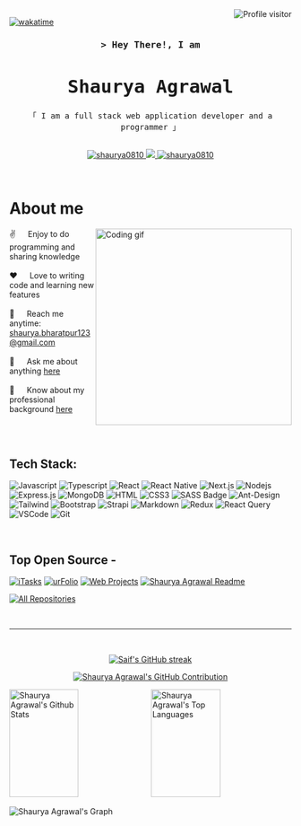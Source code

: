 <!--
<h2 align="center">
  Welcome to Shaurya Agrawal World!
  <img src="https://media.giphy.com/media/hvRJCLFzcasrR4ia7z/giphy.gif" width="28">
</h2>
-->

<!--
<p align="center">
  <a href="https://github.com/shaurya0810"><img src="https://readme-typing-svg.herokuapp.com/?lines=Self%20Taught%20Programmer;Front%20End%20Developer;1.5%2B%20years%20of%20coding%20experience;Always%20learning%20new%20things&center=true&width=380&height=45"></a>
</p>

 -->

<a href="https://komarev.com/ghpvc/?username=shaurya0810">
  <img align="right" src="https://komarev.com/ghpvc/?username=shaurya0810&label=Visitors&color=0e75b6&style=flat" alt="Profile visitor" />
</a>


[![wakatime](https://wakatime.com/badge/user/eebb3dd8-d9b2-40de-9b88-6fd6cac99dbc.svg)](https://wakatime.com/@eebb3dd8-d9b2-40de-9b88-6fd6cac99dbc)

<!-- Intro  -->
<h3 align="center">
        <samp>&gt; Hey There!, I am
                <b><b><h1> Shaurya Agrawal</h1></b></b>
        </samp>
</h3>


<p align="center"> 
  <samp>
<!--     <a href="https://www.google.com/search?q=Al+Siam">「 Google Me 」</a> -->
<!--     <br> -->
    「 I am a full stack web application developer and a programmer 」
    <br>
    <br>
  </samp>
</p>

<p align="center">
<!--  <a href="https://shaurya0810.com" target="blank">
  <img src="https://img.shields.io/badge/Website-DC143C?style=for-the-badge&logo=medium&logoColor=white" alt="shaurya0810" />
 </a> -->
 <a href="https://www.linkedin.com/in/sa-9062a6221/" target="_blank">
  <img src="https://img.shields.io/badge/LinkedIn-0077B5?style=for-the-badge&logo=linkedin&logoColor=white" alt="shaurya0810"/>
 </a>
 <!-- <a href="https://dev.to/shaurya0810" target="_blank">
  <img src="https://img.shields.io/badge/dev.to-0A0A0A?style=for-the-badge&logo=dev.to&logoColor=white" alt="shaurya0810" />
 </a> -->
 <a href="https://x.com/shaurya08102003" target="_blank">
  <img src="https://img.shields.io/badge/Twitter-1DA1F2?style=for-the-badge&logo=twitter&logoColor=white" />
 </a>
 <a href="https://www.instagram.com/shaurya08102/" target="_blank">
  <img src="https://img.shields.io/badge/Instagram-fe4164?style=for-the-badge&logo=instagram&logoColor=white" alt="shaurya0810" />
 </a> 
<!--  <a href="https://facebook.com/shaurya0810.dev" target="_blank">
  <img src="https://img.shields.io/badge/Facebook-20BEFF?&style=for-the-badge&logo=facebook&logoColor=white" alt="shaurya0810"  />
  </a>  -->
</p>
<br />

<!-- About Section -->
 # About me
 
<p>
 <img align="right" width="350" src="/assets/programmer.gif" alt="Coding gif" />
  
 ✌️ &emsp; Enjoy to do programming and sharing knowledge <br/><br/>
 ❤️ &emsp; Love to writing code and learning new features<br/><br/>
 📧 &emsp; Reach me anytime: shaurya.bharatpur123@gmail.com<br/><br/>
 💬 &emsp; Ask me about anything [here](https://github.com/shaurya0810/shaurya0810/issues)<br/><br/>
 📝 &emsp; Know about my professional background [here](https://drive.google.com/file/d/1vfexmRoo6nFEtxl53k3qOW2eb384j3MW/view?usp=sharing)
</p>

<br/>
<br/>


## Tech Stack:

![Javascript](https://img.shields.io/badge/Javascript-F0DB4F?style=for-the-badge&labelColor=black&logo=javascript&logoColor=F0DB4F)
![Typescript](https://img.shields.io/badge/Typescript-007acc?style=for-the-badge&labelColor=black&logo=typescript&logoColor=007acc)
![React](https://img.shields.io/badge/-React-61DBFB?style=for-the-badge&labelColor=black&logo=react&logoColor=61DBFB)
![React Native](https://img.shields.io/badge/React_Native-20232A?style=for-the-badge&logo=react&logoColor=61DAFB)
![Next.js](https://img.shields.io/badge/next.js-000000?style=for-the-badge&logo=nextdotjs&logoColor=white)
![Nodejs](https://img.shields.io/badge/Nodejs-3C873A?style=for-the-badge&labelColor=black&logo=node.js&logoColor=3C873A)
![Express.js](https://img.shields.io/badge/Express.js-000000?style=for-the-badge&logo=express&logoColor=white)
![MongoDB](https://img.shields.io/badge/MongoDB-4EA94B?style=for-the-badge&logo=mongodb&logoColor=white)
![HTML](https://img.shields.io/badge/HTML5-E34F26?style=for-the-badge&logo=html5&logoColor=white)
![CSS3](https://img.shields.io/badge/CSS3-1572B6?style=for-the-badge&logo=css3&logoColor=white)
![SASS Badge](https://img.shields.io/badge/Sass-CC6699?style=for-the-badge&logo=sass&logoColor=white)
![Ant-Design](https://img.shields.io/badge/AntDesign-0170FE?style=for-the-badge&logo=antdesign&logoColor=white)
![Tailwind](https://img.shields.io/badge/Tailwind_CSS-092749?style=for-the-badge&logo=tailwindcss&logoColor=06B6D4&labelColor=000000)
![Bootstrap](https://img.shields.io/badge/Bootstrap-563D7C?style=for-the-badge&logo=bootstrap&logoColor=white)
![Strapi](https://img.shields.io/badge/strapi-2E7EEA?style=for-the-badge&logo=strapi&logoColor=white)
![Markdown](https://img.shields.io/badge/Markdown-000000?style=for-the-badge&logo=markdown&logoColor=white)
![Redux](https://img.shields.io/badge/Redux-593D88?style=for-the-badge&logo=redux&logoColor=white)
![React Query](https://img.shields.io/badge/-React_Query-FF4154?style=for-the-badge&logo=react%20query&logoColor=white)
![VSCode](https://img.shields.io/badge/Visual_Studio-0078d7?style=for-the-badge&logo=visual%20studio&logoColor=white)
![Git](https://img.shields.io/badge/Git-F05032?style=for-the-badge&logo=git&logoColor=white)

<br/>

## Top Open Source -
[![iTasks](https://github-readme-stats.vercel.app/api/pin/?username=shaurya0810&repo=itasks&border_color=7F3FBF&bg_color=0D1117&title_color=C9D1D9&text_color=8B949E&icon_color=7F3FBF)](https://github.com/shaurya0810/itasks)
[![urFolio](https://github-readme-stats.vercel.app/api/pin/?username=shaurya0810&repo=urfolio&border_color=7F3FBF&bg_color=0D1117&title_color=C9D1D9&text_color=8B949E&icon_color=7F3FBF)](https://github.com/shaurya0810/urfolio)
[![Web Projects](https://github-readme-stats.vercel.app/api/pin/?username=shaurya0810&repo=web-projects&border_color=7F3FBF&bg_color=0D1117&title_color=C9D1D9&text_color=8B949E&icon_color=7F3FBF)](https://github.com/shaurya0810/web-projects)
[![Shaurya Agrawal Readme](https://github-readme-stats.vercel.app/api/pin/?username=shaurya0810&repo=shaurya0810&border_color=7F3FBF&bg_color=0D1117&title_color=C9D1D9&text_color=8B949E&icon_color=7F3FBF)](https://github.com/shaurya0810/shaurya0810)

<p align="left">
  <a href="https://github.com/shaurya0810?tab=repositories" target="_blank"><img alt="All Repositories" title="All Repositories" src="https://img.shields.io/badge/-All%20Repos-2962FF?style=for-the-badge&logo=koding&logoColor=white"/></a>
</p>

<br/>
<hr/>
<br/>

<p align="center">
  <a href="https://github.com/shaurya0810">
    <img src="https://github-readme-streak-stats.herokuapp.com/?user=shaurya0810&theme=radical&border=7F3FBF&background=0D1117" alt="Saif's GitHub streak"/>
  </a>
</p>

<p align="center">
  <a href="https://github.com/shaurya0810">
    <img src="https://github-profile-summary-cards.vercel.app/api/cards/profile-details?username=shaurya0810&theme=radical" alt="Shaurya Agrawal's GitHub Contribution"/>
  </a>
</p>

<a> 
    <a href="https://github.com/shaurya0810"><img alt="Shaurya Agrawal's Github Stats" src="https://denvercoder1-github-readme-stats.vercel.app/api?username=shaurya0810&show_icons=true&count_private=true&theme=react&border_color=7F3FBF&bg_color=0D1117&title_color=F85D7F&icon_color=F8D866" height="192px" width="49.5%"/></a>
  <a href="https://github.com/shaurya0810"><img alt="Shaurya Agrawal's Top Languages" src="https://denvercoder1-github-readme-stats.vercel.app/api/top-langs/?username=shaurya0810&langs_count=8&layout=compact&theme=react&border_color=7F3FBF&bg_color=0D1117&title_color=F85D7F&icon_color=F8D866" height="192px" width="49.5%"/></a>
  <br/>
</a>


![Shaurya Agrawal's Graph](https://github-readme-activity-graph.vercel.app/graph?username=shaurya0810&custom_title=Al%20Siam's%20GitHub%20Activity%20Graph&bg_color=0D1117&color=7F3FBF&line=7F3FBF&point=7F3FBF&area_color=FFFFFF&title_color=FFFFFF&area=true)
